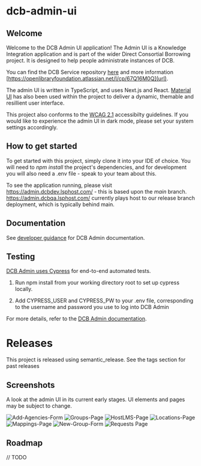 # dcb-admin-ui


## Welcome

Welcome to the DCB Admin UI application! The Admin UI is a Knowledge Integration application and is part of the wider Direct Consortial Borrowing project. It is designed to help people administrate instances of DCB.

You can find the DCB Service repository [here](https://gitlab.com/knowledge-integration/libraries/dcb-service) and more information [https://openlibraryfoundation.atlassian.net/l/cp/67Q16M0Q](url). 

The admin UI is written in TypeScript, and uses Next.js and React. [Material UI](https://mui.com/) has also been used within the project to deliver a dynamic, themable and resillient user interface.

This project also conforms to the [WCAG 2.1](https://www.w3.org/TR/WCAG21/) accessibilty guidelines. If you would like to experience the admin UI in dark mode, please set your system settings accordingly.

## How to get started

To get started with this project, simply clone it into your IDE of choice. You will need to _npm install_ the project's dependencies, and for development you will also need a .env file - speak to your team about this.

To see the application running, please visit https://admin.dcbdev.lsphost.com/ - this is based upon the _main_ branch. https://admin.dcbqa.lsphost.com/ currently plays host to our release branch deployment, which is typically behind main.

## Documentation

See [developer guidance](https://openlibraryfoundation.atlassian.net/wiki/label/DCB/dcb-admin) for DCB Admin documentation.

## Testing

[DCB Admin uses Cypress](https://openlibraryfoundation.atlassian.net/wiki/spaces/DCB/pages/2763128849/) for end-to-end automated tests. 

1. Run npm install from your working directory root to set up cypress locally.

2. Add CYPRESS_USER and CYPRESS_PW to your .env file, corresponding to the username and password you use to log into DCB Admin

For more details, refer to the [DCB Admin documentation](https://openlibraryfoundation.atlassian.net/wiki/spaces/DCB/pages/2763128849#Configuration-/-setup-within-DCB-Admin).

# Releases

This project is released using semantic_release. See the tags section for past releases

## Screenshots

A look at the admin UI in its current early stages. UI elements and pages may be subject to change.

![Add-Agencies-Form](https://drive.google.com/uc?id=1VEZogEd_8P5bbvoPFgMdsCgPLxnetGal "Add Agencies Form")
![Groups-Page](https://drive.google.com/uc?id=1fv3JU7uVJytJiRSx7mFN7KKE_wXrohdF "Groups Page")
![HostLMS-Page](https://drive.google.com/uc?id=1URZtchBa0YqdYFjr72weCD5Af0a4ejHN "HostLMS Page")
![Locations-Page](https://drive.google.com/uc?id=1DloMYDfMQQ7aFpCxU0QwbZjQgOKU_GF2 "Locations Page")
![Mappings-Page](https://drive.google.com/uc?id=1LzHXskc635TluToeEC22SR1qEQVcXMxd "Mappings Page: WIP")
![New-Group-Form](https://drive.google.com/uc?id=1eG2XC2aQzs2F-w1ncCjs6Nbw7eN3Q9aR "New Group Form")
![Requests Page](https://drive.google.com/uc?id=1VEZogEd_8P5bbvoPFgMdsCgPLxnetGal "Requests Page")

## Roadmap
// TODO 

